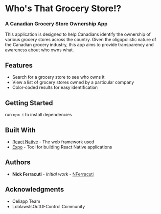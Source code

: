 # Who's That Grocery Store!?
### A Canadian Grocery Store Ownership App

This application is designed to help Canadians identify the ownership of various grocery stores across the country. Given the oligopolistic nature of the Canadian grocery industry, this app aims to provide transparency and awareness about who owns what.

## Features

- Search for a grocery store to see who owns it
- View a list of grocery stores owned by a particular company
- Color-coded results for easy identification

## Getting Started

run `npm i` to install dependencies


## Built With

* [React Native](https://reactnative.dev/) - The web framework used
* [Expo](https://expo.io/) - Tool for building React Native applications

## Authors

* **Nick Ferracuti** - *Initial work* - [NFerracuti](https://github.com/nferracuti)


## Acknowledgments

* Celiapp Team
* LoblawsIsOutOFControl Community